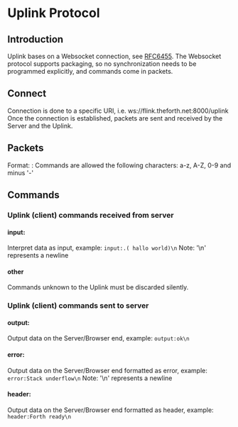 Uplink Protocol
===============

Introduction
------------
Uplink bases on a Websocket connection, see [RFC6455](http://tools.ietf.org/html/rfc6455).
The Websocket protocol supports packaging, so no synchronization needs to be programmed explicitly,
and commands come in packets.

Connect
-------
Connection is done to a specific URI, i.e. ws://flink.theforth.net:8000/uplink
Once the connection is established, packets are sent and received by the Server and the Uplink.

Packets
-------
Format: <command>:<data>
Commands are allowed the following characters: a-z, A-Z, 0-9 and minus '-'

Commands
--------
### Uplink (client) commands received from server
#### input:<data>
Interpret data as input, example:
`input:.( hallo world)\n` Note: '\n' represents a newline
#### other
Commands unknown to the Uplink must be discarded silently.

### Uplink (client) commands sent to server
#### output:<data>
Output data on the Server/Browser end, example:
`output:ok\n`
#### error:<data>
Output data on the Server/Browser end formatted as error, example:
`error:Stack underflow\n` Note: '\n' represents a newline
#### header:<data>
Output data on the Server/Browser end formatted as header, example:
`header:Forth ready\n`
